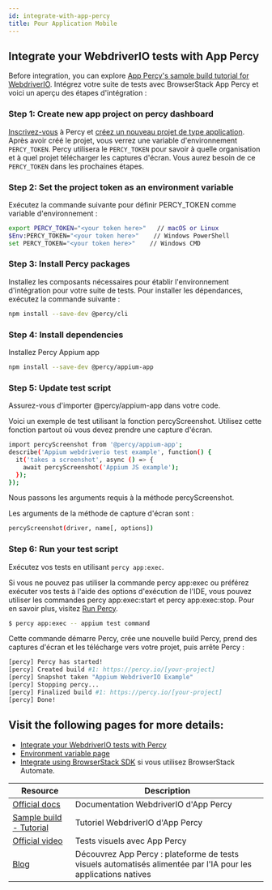 ```yaml
---
id: integrate-with-app-percy
title: Pour Application Mobile
---
```


## Integrate your WebdriverIO tests with App Percy

Before integration, you can explore [App Percy's sample build tutorial for WebdriverIO](https://www.browserstack.com/docs/app-percy/sample-build/webdriverio-javascript/?utm_source=webdriverio&utm_medium=partnered&utm_campaign=documentation).
Intégrez votre suite de tests avec BrowserStack App Percy et voici un aperçu des étapes d'intégration :

### Step 1: Create new app project on percy dashboard

[Inscrivez-vous](https://percy.io/signup/?utm_source=webdriverio&utm_medium=partnered&utm_campaign=documentation) à Percy et [créez un nouveau projet de type application](https://www.browserstack.com/docs/app-percy/get-started/create-project/?utm_source=webdriverio&utm_medium=partnered&utm_campaign=documentation). Après avoir créé le projet, vous verrez une variable d'environnement `PERCY_TOKEN`. Percy utilisera le `PERCY_TOKEN` pour savoir à quelle organisation et à quel projet télécharger les captures d'écran. Vous aurez besoin de ce `PERCY_TOKEN` dans les prochaines étapes.

### Step 2: Set the project token as an environment variable

Exécutez la commande suivante pour définir PERCY_TOKEN comme variable d'environnement :

```sh
export PERCY_TOKEN="<your token here>"   // macOS or Linux
$Env:PERCY_TOKEN="<your token here>"    // Windows PowerShell
set PERCY_TOKEN="<your token here>"    // Windows CMD
```

### Step 3: Install Percy packages

Installez les composants nécessaires pour établir l'environnement d'intégration pour votre suite de tests.
Pour installer les dépendances, exécutez la commande suivante :

```sh
npm install --save-dev @percy/cli
```

### Step 4: Install dependencies

Installez Percy Appium app

```sh
npm install --save-dev @percy/appium-app
```

### Step 5: Update test script
Assurez-vous d'importer @percy/appium-app dans votre code.

Voici un exemple de test utilisant la fonction percyScreenshot. Utilisez cette fonction partout où vous devez prendre une capture d'écran.

```sh
import percyScreenshot from '@percy/appium-app';
describe('Appium webdriverio test example', function() {
  it('takes a screenshot', async () => {
    await percyScreenshot('Appium JS example');
  });
});
```
Nous passons les arguments requis à la méthode percyScreenshot.

Les arguments de la méthode de capture d'écran sont :

```sh
percyScreenshot(driver, name[, options])
```
### Step 6: Run your test script

Exécutez vos tests en utilisant `percy app:exec`.

Si vous ne pouvez pas utiliser la commande percy app:exec ou préférez exécuter vos tests à l'aide des options d'exécution de l'IDE, vous pouvez utiliser les commandes percy app:exec:start et percy app:exec:stop. Pour en savoir plus, visitez [Run Percy](https://www.browserstack.com/docs/app-percy/references/commands/?utm_source=webdriverio&utm_medium=partnered&utm_campaign=documentation).

```sh
$ percy app:exec -- appium test command
```
Cette commande démarre Percy, crée une nouvelle build Percy, prend des captures d'écran et les télécharge vers votre projet, puis arrête Percy :


```sh
[percy] Percy has started!
[percy] Created build #1: https://percy.io/[your-project]
[percy] Snapshot taken "Appium WebdriverIO Example"
[percy] Stopping percy...
[percy] Finalized build #1: https://percy.io/[your-project]
[percy] Done!
```

## Visit the following pages for more details:
- [Integrate your WebdriverIO tests with Percy](https://www.browserstack.com/docs/app-percy/integrate/webdriverio-javascript/?utm_source=webdriverio&utm_medium=partnered&utm_campaign=documentation)
- [Environment variable page](https://www.browserstack.com/docs/app-percy/get-started/set-env-var/?utm_source=webdriverio&utm_medium=partnered&utm_campaign=documentation)
- [Integrate using BrowserStack SDK](https://www.browserstack.com/docs/app-percy/integrate-bstack-sdk/webdriverio/?utm_source=webdriverio&utm_medium=partnered&utm_campaign=documentation) si vous utilisez BrowserStack Automate.


| Resource                                                                                                                                                            | Description                       |
|---------------------------------------------------------------------------------------------------------------------------------------------------------------------|-----------------------------------|
| [Official docs](https://www.browserstack.com/docs/app-percy/integrate/webdriverio-javascript/?utm_source=webdriverio&utm_medium=partnered&utm_campaign=documentation)             | Documentation WebdriverIO d'App Percy |
| [Sample build - Tutorial](https://www.browserstack.com/docs/app-percy/sample-build/webdriverio-javascript/?utm_source=webdriverio&utm_medium=partnered&utm_campaign=documentation) | Tutoriel WebdriverIO d'App Percy      |
| [Official video](https://youtu.be/a4I_RGFdwvc/?utm_source=webdriverio&utm_medium=partnered&utm_campaign=documentation)                                              | Tests visuels avec App Percy         |
| [Blog](https://www.browserstack.com/blog/product-launch-app-percy/?utm_source=webdriverio&utm_medium=partnered&utm_campaign=documentation)                    | Découvrez App Percy : plateforme de tests visuels automatisés alimentée par l'IA pour les applications natives    |